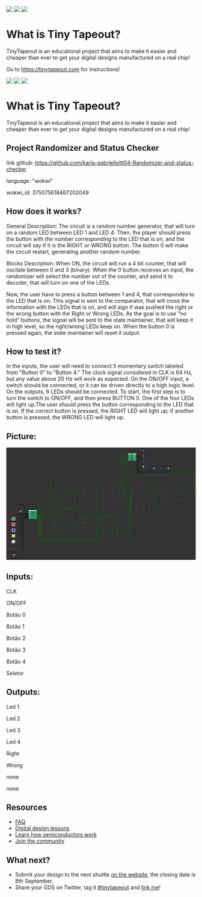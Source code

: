 ![](../../workflows/gds/badge.svg) ![](../../workflows/docs/badge.svg) ![](../../workflows/wokwi_test/badge.svg)

# What is Tiny Tapeout?

TinyTapeout is an educational project that aims to make it easier and cheaper than ever to get your digital designs manufactured on a real chip!

Go to https://tinytapeout.com for instructions!

![](../../workflows/gds/badge.svg) ![](../../workflows/docs/badge.svg) ![](../../workflows/wokwi_test/badge.svg)

# What is Tiny Tapeout?

TinyTapeout is an educational project that aims to make it easier and cheaper than ever to get your digital designs manufactured on a real chip!

## Project Randomizer and Status Checker
link github: https://github.com/karla-gabrielly/tt04-Randomizer-and-status-checker

language: "wokwi"

wokwi_id: 375075618467202049

## How does it works?
General Description: The circuit is a random number generator, that will turn on a random LED between LED 1 and LED 4. Then, the player should press the button with the number corresponding to the LED that is on, and the circuit will say if it is the RIGHT or WRONG button. The button 0 will make the circuit restart, generating another random number.

Blocks Description: When ON, the circuit will run a 4 bit counter, that will oscilate between 0 and 3 (binary). When the 0 button receives an input, the randomizer will select the number out of the counter, and send it to decoder, that will turn on one of the LEDs.

Now, the user have to press a button between 1 and 4, that correspondes to the LED that is on. This signal is sent to the comparator, that will cross the information with the LEDs that is on, and will sign if was pushed the right or the wrong button with the Right or Wrong LEDs.
As the goal is to use "no hold" buttons, the signal will be sent to the state maintainer, that will keep it in high level, so the right/wrong LEDs keep on. When the button 0 is pressed again, the state maintainer will reset it output.

## How to test it?
In the inputs, the user will need to connect 5 momentary switch labeled from "Button 0" to "Button 4." The clock signal considered in CLK is 64 Hz, but any value above 20 Hz will work as expected. 
On the ON/OFF input, a switch should be connected, or it can be driven directly to a high logic level.
On the outputs, 6 LEDs should be connected.
To start, the first step is to turn the switch to ON/OFF, and then press BUTTON 0.
One of the four LEDs will light up.The user should press the button corresponding to the LED that is on. If the correct button is pressed, the RIGHT LED will light up; if another button is pressed, the WRONG LED will light up.

## Picture:
<img src=Wokwi-circuit.png>


## Inputs:

CLK

ON/OFF

Botão 0

Botão 1

Botão 2

Botão 3

Botão 4

Seletor


## Outputs:

Led 1

Led 2

Led 3

Led 4

Right

Wrong

none

none

## Resources

- [FAQ](https://tinytapeout.com/faq/)
- [Digital design lessons](https://tinytapeout.com/digital_design/)
- [Learn how semiconductors work](https://tinytapeout.com/siliwiz/)
- [Join the community](https://discord.gg/rPK2nSjxy8)

## What next?

- Submit your design to the next shuttle [on the website](https://tinytapeout.com/#submit-your-design), the closing date is 8th September.
- Share your GDS on Twitter, tag it [#tinytapeout](https://twitter.com/hashtag/tinytapeout?src=hashtag_click) and [link me](https://twitter.com/matthewvenn)!
